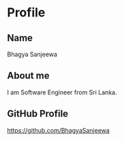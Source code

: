 # Profile

## Name
Bhagya Sanjeewa

## About me
I am Software Engineer from Sri Lanka.

## GitHub Profile
https://github.com/BhagyaSanjeewa
